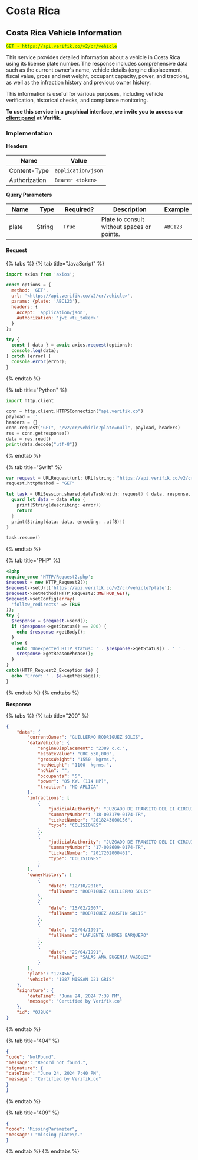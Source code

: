 # Costa Rica

## Costa Rica Vehicle Information

<mark style="color:green;">`GET - https://api.verifik.co/v2/cr/vehicle`</mark>

This service provides detailed information about a vehicle in Costa Rica using its license plate number. The response includes comprehensive data such as the current owner's name, vehicle details (engine displacement, fiscal value, gross and net weight, occupant capacity, power, and traction), as well as the infraction history and previous owner history.

This information is useful for various purposes, including vehicle verification, historical checks, and compliance monitoring.

**To use this service in a graphical interface, we invite you to access our** [**client panel**](https://app.verifik.co/data/api/All/1) **at Verifik.**

### Implementation

**Headers**

| Name          | Value              |
| ------------- | ------------------ |
| Content-Type  | `application/json` |
| Authorization | `Bearer <token>`   |

**Query Parameters**

<table><thead><tr><th width="97">Name</th><th width="87">Type</th><th width="111">Required?</th><th width="337">Description</th><th>Example</th></tr></thead><tbody><tr><td>plate</td><td>String</td><td><code>True</code></td><td>Plate to consult without spaces or points.</td><td><code>ABC123</code></td></tr></tbody></table>

#### Request

{% tabs %}
{% tab title="JavaScript" %}

```javascript
import axios from 'axios';

const options = {
  method: 'GET',
  url: '<https://api.verifik.co/v2/cr/vehicle>',
  params: {plate: 'ABC123'},
  headers: {
    Accept: 'application/json',
    Authorization: 'jwt <tu_token>'
  }
};

try {
  const { data } = await axios.request(options);
  console.log(data);
} catch (error) {
  console.error(error);
}
```

{% endtab %}

{% tab title="Python" %}

```python
import http.client

conn = http.client.HTTPSConnection("api.verifik.co")
payload = ''
headers = {}
conn.request("GET", "/v2/cr/vehicle?plate=null", payload, headers)
res = conn.getresponse()
data = res.read()
print(data.decode("utf-8"))
```

{% endtab %}

{% tab title="Swift" %}

```swift
var request = URLRequest(url: URL(string: "https://api.verifik.co/v2/cr/vehicle?plate=null")!,timeoutInterval: Double.infinity)
request.httpMethod = "GET"

let task = URLSession.shared.dataTask(with: request) { data, response, error in 
  guard let data = data else {
    print(String(describing: error))
    return
  }
  print(String(data: data, encoding: .utf8)!)
}

task.resume()

```

{% endtab %}

{% tab title="PHP" %}

```php
<?php
require_once 'HTTP/Request2.php';
$request = new HTTP_Request2();
$request->setUrl('https://api.verifik.co/v2/cr/vehicle?plate');
$request->setMethod(HTTP_Request2::METHOD_GET);
$request->setConfig(array(
  'follow_redirects' => TRUE
));
try {
  $response = $request->send();
  if ($response->getStatus() == 200) {
    echo $response->getBody();
  }
  else {
    echo 'Unexpected HTTP status: ' . $response->getStatus() . ' ' .
    $response->getReasonPhrase();
  }
}
catch(HTTP_Request2_Exception $e) {
  echo 'Error: ' . $e->getMessage();
}
```

{% endtab %}
{% endtabs %}

**Response**

{% tabs %}
{% tab title="200" %}

```json
{
    "data": {
        "currentOwner": "GUILLERMO RODRIGUEZ SOLIS",
        "dataVehicle": {
            "engineDisplacement": "2389 c.c.",
            "estateValue": "CRC 530,000",
            "grossWeight": "1550  kgrms.",
            "netWeight": "1100  kgrms.",
            "noVin": "",
            "occupants": "5",
            "power": "85 KW. (114 HP)",
            "traction": "NO APLICA"
        },
        "infractions": [
            {
                "judicialAuthority": "JUZGADO DE TRANSITO DEL II CIRCUITO JUDICIAL DE SAN JOSE",
                "summaryNumber": "18-003179-0174-TR",
                "ticketNumber": "2018243000156",
                "type": "COLISIONES"
            },
            {
                "judicialAuthority": "JUZGADO DE TRANSITO DEL II CIRCUITO JUDICIAL DE SAN JOSE",
                "summaryNumber": "17-008609-0174-TR",
                "ticketNumber": "2017202000461",
                "type": "COLISIONES"
            }
        ],
        "ownerHistory": [
            {
                "date": "12/10/2016",
                "fullName": "RODRIGUEZ GUILLERMO SOLIS"
            },
            {
                "date": "15/02/2007",
                "fullName": "RODRIGUEZ AGUSTIN SOLIS"
            },
            {
                "date": "29/04/1991",
                "fullName": "LAFUENTE ANDRES BARQUERO"
            },
            {
                "date": "29/04/1991",
                "fullName": "SALAS ANA EUGENIA VASQUEZ"
            }
        ],
        "plate": "123456",
        "vehicle": "1987 NISSAN D21 GRIS"
    },
    "signature": {
        "dateTime": "June 24, 2024 7:39 PM",
        "message": "Certified by Verifik.co"
    },
    "id": "OJBUG"
}
```

{% endtab %}

{% tab title="404" %}

```json
{
"code": "NotFound",
"message": "Record not found.",
"signature": {
"dateTime": "June 24, 2024 7:40 PM",
"message": "Certified by Verifik.co"
}
}
```

{% endtab %}

{% tab title="409" %}

```json
{
"code": "MissingParameter",
"message": "missing plate\n."
}
```

{% endtab %}
{% endtabs %}
